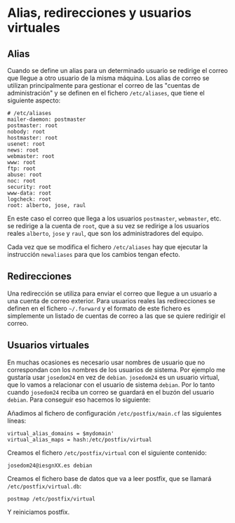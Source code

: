 # Alias, redirecciones y usuarios virtuales

## Alias

Cuando se define un alias para un determinado usuario se redirige el correo que llegue a otro usuario de la misma máquina. Los alias de correo se utilizan principalmente para gestionar el correo de las "cuentas de administración" y se definen en el fichero `/etc/aliases`, que tiene el siguiente aspecto:

	# /etc/aliases
	mailer-daemon: postmaster
	postmaster: root
	nobody: root
	hostmaster: root
	usenet: root
	news: root
	webmaster: root
	www: root
	ftp: root
	abuse: root
	noc: root
	security: root
	www-data: root
	logcheck: root
	root: alberto, jose, raul

En este caso el correo que llega a los usuarios `postmaster`, `webmaster`, etc. se redirige a la cuenta de `root`, que a su vez se redirige a los usuarios reales `alberto`, `jose` y `raul`, que son los administradores del equipo.

Cada vez que se modifica el fichero `/etc/aliases` hay que ejecutar la instrucción `newaliases` para que los cambios tengan efecto.

## Redirecciones

Una redirección se utiliza para enviar el correo que llegue a un usuario a una cuenta de correo exterior. Para usuarios reales las redirecciones se definen en el fichero `~/.forward` y el formato de este fichero es simplemente un listado de cuentas de correo a las que se quiere redirigir el correo.


## Usuarios virtuales

En muchas ocasiones es necesario usar nombres de usuario que no correspondan con los nombres de los usuarios de sistema. Por ejemplo me gustaría usar `josedom24` en vez de `debian`. `josedom24` es un usuario virtual, que lo vamos a relacionar con el usuario de sistema `debian`. Por lo tanto cuando `josedom24` reciba un correo se guardará en el buzón del usuario `debian`. Para conseguir eso hacemos lo siguiente:

Añadimos al fichero de configuración `/etc/postfix/main.cf` las siguientes líneas:

	virtual_alias_domains = $mydomain'
	virtual_alias_maps = hash:/etc/postfix/virtual

Creamos el fichero `/etc/postfix/virtual` con el siguiente contenido:

	josedom24@iesgnXX.es debian

Creamos el fichero base de datos que va a leer postfix, que se llamará `/etc/postfix/virtual.db`:

	postmap /etc/postfix/virtual

Y reiniciamos postfix.


